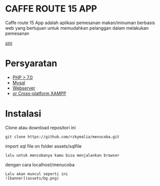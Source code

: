 # CAFFE ROUTE 15 APP
Caffe route 15 App adalah aplikasi pemesanan makan/minuman berbasis web yang bertujuan untuk memudahkan pelanggan dalam melakukan pemesanan 


[sini](#instalasi)

# Persyaratan
- [PHP > 7.0](https://php.net)
- [Mysql](https://www.mysql.com)
- [Webserver](https://www.nginx.com)
- [or Cross-platform XAMPP](https://www.apachefriends.org)

# Instalasi
Clone atau download repositori ini
```
git clone https://github.com/rzkymalia/menucoba.git
```
import sql file on folder assets/sqlfile
```
lalu untuk mencobanya kamu bisa menjalankan browser
```
dengan cara localhost/menucoba
```
Lalu akan muncul seperti ini
![banner](assets/bg.png)